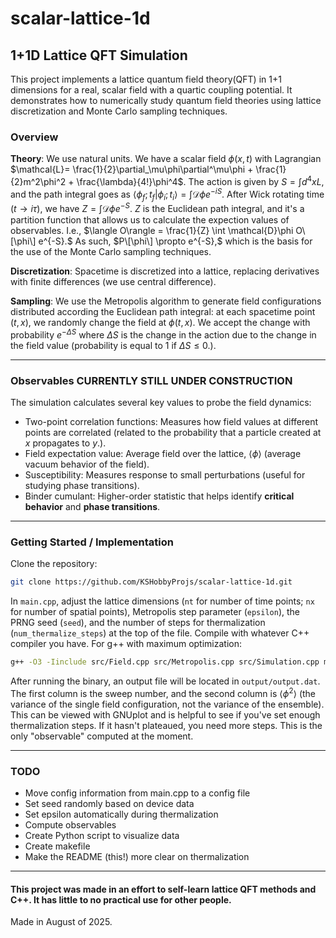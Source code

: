 # scalar-lattice-1d
## 1+1D Lattice QFT Simulation
This project implements a lattice quantum field theory(QFT) in 1+1 dimensions for a real, scalar field with a quartic coupling potential. It demonstrates how to numerically study quantum field theories using lattice discretization and Monte Carlo sampling techniques.
### Overview
**Theory**: We use natural units. We have a scalar field $\phi(x,t)$ with Lagrangian $\mathcal{L}= \frac{1}{2}\partial_\mu\phi\partial^\mu\phi + \frac{1}{2}m^2\phi^2 + \frac{\lambda}{4!}\phi^4$. The action is given by $S = \int d^4x L$, and the path integral goes as $\langle \phi_f; t_f|\phi_i; t_i\rangle = \int \mathcal{D}\phi e^{-i S}$. After Wick rotating time ($t\rightarrow i\tau$), we have $Z = \int \mathcal{D}\phi e^{-S}.$ $Z$ is the Euclidean path integral, and it's a partition function that allows us to calculate the expection values of observables. I.e., $\langle O\rangle = \frac{1}{Z} \int \mathcal{D}\phi O\[\phi\] e^{-S}.$ As such, $P\[\phi\] \propto e^{-S},$ which is the basis for the use of the Monte Carlo sampling techniques.

**Discretization**: Spacetime is discretized into a lattice, replacing derivatives with finite differences (we use central difference).

**Sampling**: We use the Metropolis algorithm to generate field configurations distributed according the Euclidean path integral: at each spacetime point $(t,x)$, we randomly change the field at $\phi(t,x)$. We accept the change with probability $e^{-\Delta S}$ where $\Delta S$ is the change in the action due to the change in the field value (probability is equal to 1 if $\Delta S\le 0$.).

---

### Observables **CURRENTLY STILL UNDER CONSTRUCTION**
The simulation calculates several key values to probe the field dynamics:
 - Two-point correlation functions: Measures how field values at different points are correlated (related to the probability that a particle created at $x$ propagates to $y$.).
 - Field expectation value: Average field over the lattice, $\langle \phi \rangle$ (average vacuum behavior of the field). 
 - Susceptibility: Measures response to small perturbations (useful for studying phase transitions).                         
 - Binder cumulant: Higher-order statistic that helps identify **critical behavior** and **phase transitions**.

---

### Getting Started / Implementation
Clone the repository: 
```bash 
git clone https://github.com/KSHobbyProjs/scalar-lattice-1d.git 
```
In `main.cpp`, adjust the lattice dimensions (`nt` for number of time points; `nx` for number of spatial points), Metropolis step parameter (`epsilon`), the PRNG seed (`seed`), and the number of steps for thermalization (`num_thermalize_steps`) at the top of the file. Compile with whatever C++ compiler you have. For g++ with maximum optimization:
```bash
g++ -O3 -Iinclude src/Field.cpp src/Metropolis.cpp src/Simulation.cpp main.cpp -o test
```
After running the binary, an output file will be located in `output/output.dat`. The first column is the sweep number, and the second column is $\langle \phi^2\rangle$ (the variance of the single field configuration, not the variance of the ensemble). This can be viewed with GNUplot and is helpful to see if you've set enough thermalization steps. If it hasn't plateaued, you need more steps. This is the only "observable" computed at the moment.

---
### TODO
- Move config information from main.cpp to a config file
- Set seed randomly based on device data
- Set epsilon automatically during thermalization
- Compute observables
- Create Python script to visualize data
- Create makefile
- Make the README (this!) more clear on thermalization

--- 

#### This project was made in an effort to self-learn lattice QFT methods and C++. It has little to no practical use for other people.
Made in August of 2025.
